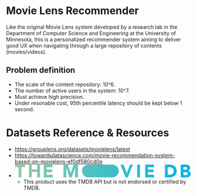 # Movie Lens Recommender
Like the original Movie Lens system developed by a research lab in the Department of Computer Science and Engineering at the University of Minnesota, this is a personalized recommender system aiming to deliver good UX when navigating through a large repository of contents (movies/videos).

## Problem definition
* The scale of the content repository: 10^6.
* The number of active users in the system: 10^7.
* Must achieve high precision.
* Under resonable cost, 95th percentile latency should be kept below 1 second.


# Datasets Reference & Resources
- https://grouplens.org/datasets/movielens/latest
- https://towardsdatascience.com/movie-recommendation-system-based-on-movielens-ef0df580cd0e
- ![TMDB](docs/blue_long_2-9665a76b1ae401a510ec1e0ca40ddcb3b0cfe45f1d51b77a308fea0845885648.svg)
    - This product uses the TMDB API but is not endorsed or certified by TMDB.

